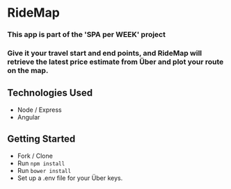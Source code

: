 # RideMap

### This app is part of the 'SPA per WEEK' project
### Give it your travel start and end points, and RideMap will retrieve the latest price estimate from Über and plot your route on the map.

## Technologies Used
- Node / Express
- Angular

## Getting Started
- Fork / Clone
- Run `npm install`
- Run `bower install`
- Set up a .env file for your Über keys.
